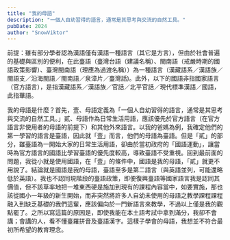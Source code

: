 ```yaml
---
title: "我的母語"
description: "一個人自幼習得的語言，通常是其思考與交流的自然工具。"
pubDate: 2024
author: "SnowViktor"
---
```


前提：雖有部分學者認為漢語僅有漢語一種語言（其它是方言），但由於社會普遍的基礎與區別的便利，在此臺語（臺灣台語（建議名稱）、閩南語（戒嚴時期的國語政策影響）、臺灣閩南語（理應為過渡名稱））為一種語言（漢藏語系／漢語族／閩語支／沿海閩語／閩南語／泉漳片／臺灣話)。此外，以下的國語非指國家語言（官方語言），是指漢藏語系／漢語族／官話／北平官話／現代標準漢語／國語，此指華語。

我的母語是什麼？首先，壹、母語定義為「一個人自幼習得的語言，通常是其思考與交流的自然工具。」貳、母語作為日常生活用語，應該優先於官方語言（在官方語言非使用者的母語的前提下）和其他外來語言。以我的爸媽為例，我確定他們的第一學習的語言是臺語，因此就「壹」而言，他們的母語為臺語。但是「貳」的部分，雖臺語為一開始大家的日常生活用語，卻由於當初政府的「國語運動」，讓當時為官方語言的國語比學習臺語的優先度較高，導致臺語不受重視。回到最前面的問題，我從小就是使用國語，在「壹」的條件中，國語是我的母語，「貳」就更不用說了。結論就是國語是我的母語，臺語至多是第二語言（與英語並列，可能還略低於英語）。我也不認同現階段的臺語政策，即便復興臺語等國家語言我是認同其價值，但不該草率地把一堆東西硬是施加到現有的課程內容當中，如要實施，那也該從國小一年級的新生開始，而非突然將許多人自幼未使用的母語之教學課程課程融入到缺乏基礎的我們這輩，應該偏向於一門新語言來教學，不過以上僅是我的觀點罷了。之所以寫這篇的原因是，即使我能在本土語考試中拿到滿分，我卻不會講；會講的人，看不懂臺羅拼音及臺語漢字。這樣子學會的母語，我想並不符合最初所希望的教育理念。